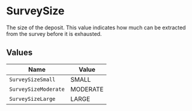# SurveySize

The size of the deposit. This value indicates how much can be extracted from the survey before it is exhausted.


## Values

| Name                 | Value                |
| -------------------- | -------------------- |
| `SurveySizeSmall`    | SMALL                |
| `SurveySizeModerate` | MODERATE             |
| `SurveySizeLarge`    | LARGE                |